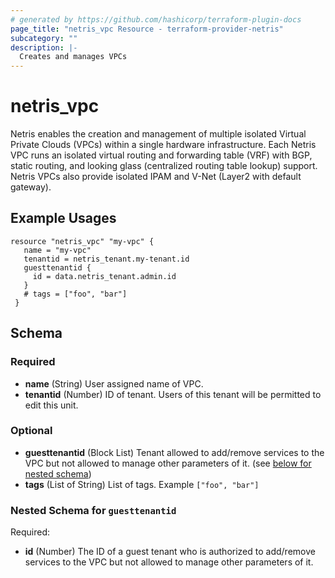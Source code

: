 ```yaml
---
# generated by https://github.com/hashicorp/terraform-plugin-docs
page_title: "netris_vpc Resource - terraform-provider-netris"
subcategory: ""
description: |-
  Creates and manages VPCs
---
```


# netris_vpc

Netris enables the creation and management of multiple isolated Virtual Private Clouds (VPCs) within a single hardware infrastructure. Each Netris VPC runs an isolated virtual routing and forwarding table (VRF) with BGP, static routing, and looking glass (centralized routing table lookup) support. Netris VPCs also provide isolated IPAM and V-Net (Layer2 with default gateway).

## Example Usages

```hcl
resource "netris_vpc" "my-vpc" {
   name = "my-vpc"
   tenantid = netris_tenant.my-tenant.id
   guesttenantid {
     id = data.netris_tenant.admin.id
   }
   # tags = ["foo", "bar"]
 }
```


<!-- schema generated by tfplugindocs -->
## Schema

### Required

- **name** (String) User assigned name of VPC.
- **tenantid** (Number) ID of tenant. Users of this tenant will be permitted to edit this unit.


### Optional

- **guesttenantid** (Block List) Tenant allowed to add/remove services to the VPC but not allowed to manage other parameters of it. (see [below for nested schema](#nestedblock--guesttenantid))
- **tags** (List of String) List of tags. Example `["foo", "bar"]`


<a id="nestedblock--guesttenantid"></a>
### Nested Schema for `guesttenantid`

Required:

- **id** (Number) The ID of a guest tenant who is authorized to add/remove services to the VPC but not allowed to manage other parameters of it.
